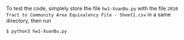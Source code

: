 To test the code, simplely store the file `hw1-XuanBu.py` with the file `2010 Tract to Community Area Equivalency File - Sheet1.csv` in a same directory, then run 
```
$ python3 hw1-XuanBu.py
```
